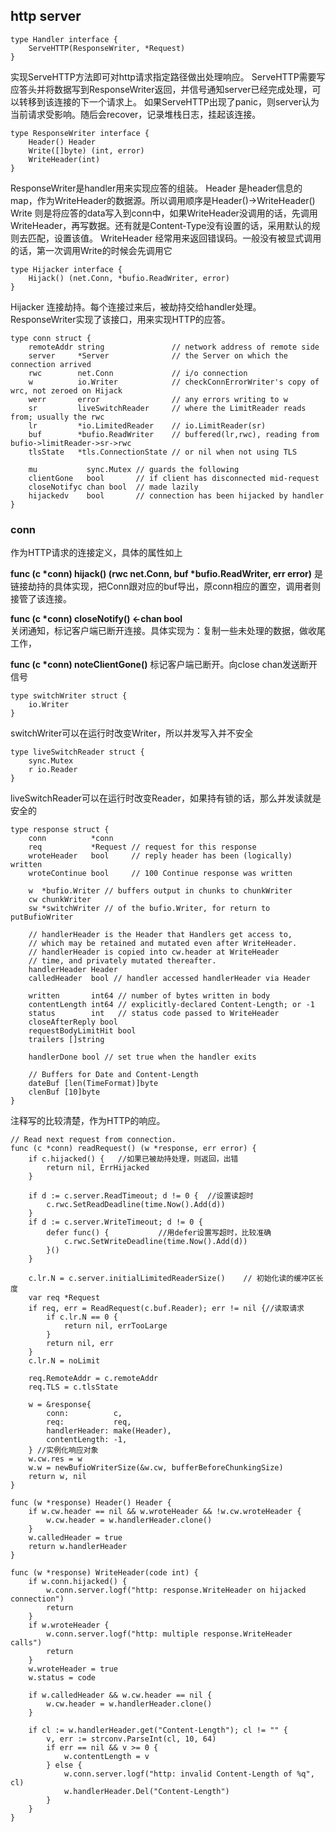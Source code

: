 ## http server 
```
type Handler interface {
	ServeHTTP(ResponseWriter, *Request)
}
```
实现ServeHTTP方法即可对http请求指定路径做出处理响应。
ServeHTTP需要写应答头并将数据写到ResponseWriter返回，并信号通知server已经完成处理，可以转移到该连接的下一个请求上。
如果ServeHTTP出现了panic，则server认为当前请求受影响。随后会recover，记录堆栈日志，挂起该连接。

```
type ResponseWriter interface {
	Header() Header
	Write([]byte) (int, error)
	WriteHeader(int)
}
```
ResponseWriter是handler用来实现应答的组装。
Header 是header信息的map，作为WriteHeader的数据源。所以调用顺序是Header()->WriteHeader()
Write 则是将应答的data写入到conn中，如果WriteHeader没调用的话，先调用WriteHeader，再写数据。还有就是Content-Type没有设置的话，采用默认的规则去匹配，设置该值。
WriteHeader 经常用来返回错误码。一般没有被显式调用的话，第一次调用Write的时候会先调用它

```
type Hijacker interface {
	Hijack() (net.Conn, *bufio.ReadWriter, error)
}
```
Hijacker 连接劫持。每个连接过来后，被劫持交给handler处理。ResponseWriter实现了该接口，用来实现HTTP的应答。

```
type conn struct {
	remoteAddr string               // network address of remote side
	server     *Server              // the Server on which the connection arrived
	rwc        net.Conn             // i/o connection
	w          io.Writer            // checkConnErrorWriter's copy of wrc, not zeroed on Hijack
	werr       error                // any errors writing to w
	sr         liveSwitchReader     // where the LimitReader reads from; usually the rwc
	lr         *io.LimitedReader    // io.LimitReader(sr)
	buf        *bufio.ReadWriter    // buffered(lr,rwc), reading from bufio->limitReader->sr->rwc
	tlsState   *tls.ConnectionState // or nil when not using TLS
 
	mu           sync.Mutex // guards the following
	clientGone   bool       // if client has disconnected mid-request
	closeNotifyc chan bool  // made lazily
	hijackedv    bool       // connection has been hijacked by handler
}
```
### conn
作为HTTP请求的连接定义，具体的属性如上

__func (c *conn) hijack() (rwc net.Conn, buf *bufio.ReadWriter, err error)__   是链接劫持的具体实现，把Conn跟对应的buf导出，原conn相应的置空，调用者则接管了该连接。

__func (c *conn) closeNotify() <-chan bool__   
关闭通知，标记客户端已断开连接。具体实现为：复制一些未处理的数据，做收尾工作，

__func (c *conn) noteClientGone()__
标记客户端已断开。向close chan发送断开信号

```
type switchWriter struct {
	io.Writer
}
```
switchWriter可以在运行时改变Writer，所以并发写入并不安全

```
type liveSwitchReader struct {
	sync.Mutex
	r io.Reader
}
```
liveSwitchReader可以在运行时改变Reader，如果持有锁的话，那么并发读就是安全的

```
type response struct {
	conn          *conn
	req           *Request // request for this response
	wroteHeader   bool     // reply header has been (logically) written
	wroteContinue bool     // 100 Continue response was written
 
	w  *bufio.Writer // buffers output in chunks to chunkWriter
	cw chunkWriter
	sw *switchWriter // of the bufio.Writer, for return to putBufioWriter
 
	// handlerHeader is the Header that Handlers get access to,
	// which may be retained and mutated even after WriteHeader.
	// handlerHeader is copied into cw.header at WriteHeader
	// time, and privately mutated thereafter.
	handlerHeader Header
	calledHeader  bool // handler accessed handlerHeader via Header
 
	written       int64 // number of bytes written in body
	contentLength int64 // explicitly-declared Content-Length; or -1
	status        int   // status code passed to WriteHeader
	closeAfterReply bool
	requestBodyLimitHit bool
	trailers []string
 
	handlerDone bool // set true when the handler exits
 
	// Buffers for Date and Content-Length
	dateBuf [len(TimeFormat)]byte
	clenBuf [10]byte
}
```
注释写的比较清楚，作为HTTP的响应。

```
// Read next request from connection.
func (c *conn) readRequest() (w *response, err error) {
	if c.hijacked() {	//如果已被劫持处理，则返回，出错
		return nil, ErrHijacked
	}
 
	if d := c.server.ReadTimeout; d != 0 {	//设置读超时
		c.rwc.SetReadDeadline(time.Now().Add(d))
	}
	if d := c.server.WriteTimeout; d != 0 {
		defer func() {			 //用defer设置写超时，比较准确
			c.rwc.SetWriteDeadline(time.Now().Add(d))
		}()
	}
 
	c.lr.N = c.server.initialLimitedReaderSize()	// 初始化读的缓冲区长度
	var req *Request
	if req, err = ReadRequest(c.buf.Reader); err != nil {//读取请求
		if c.lr.N == 0 {
			return nil, errTooLarge
		}
		return nil, err
	}
	c.lr.N = noLimit  
 
	req.RemoteAddr = c.remoteAddr
	req.TLS = c.tlsState
 
	w = &response{
		conn:          c,
		req:           req,
		handlerHeader: make(Header),
		contentLength: -1,
	} //实例化响应对象
	w.cw.res = w
	w.w = newBufioWriterSize(&w.cw, bufferBeforeChunkingSize)
	return w, nil
}

func (w *response) Header() Header {
	if w.cw.header == nil && w.wroteHeader && !w.cw.wroteHeader {
		w.cw.header = w.handlerHeader.clone()
	}
	w.calledHeader = true
	return w.handlerHeader
}
```


```
func (w *response) WriteHeader(code int) {
	if w.conn.hijacked() {
		w.conn.server.logf("http: response.WriteHeader on hijacked connection")
		return
	}
	if w.wroteHeader {
		w.conn.server.logf("http: multiple response.WriteHeader calls")
		return
	}
	w.wroteHeader = true
	w.status = code
 
	if w.calledHeader && w.cw.header == nil {
		w.cw.header = w.handlerHeader.clone()
	}
 
	if cl := w.handlerHeader.get("Content-Length"); cl != "" {
		v, err := strconv.ParseInt(cl, 10, 64)
		if err == nil && v >= 0 {
			w.contentLength = v
		} else {
			w.conn.server.logf("http: invalid Content-Length of %q", cl)
			w.handlerHeader.Del("Content-Length")
		}
	}
}
```
